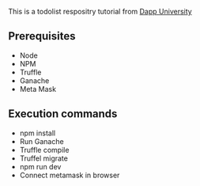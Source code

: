 This is a todolist respositry tutorial from <a href="https://www.youtube.com/watch?v=rzvk2kdjr2I&t=870s">Dapp University</a>

<H2>Prerequisites</H2>
<ul>
<li>Node</li>
<li>NPM</li>
<li>Truffle</li>
<li>Ganache</li>
<li>Meta Mask</li>
</ul>
<H2> Execution commands </H2>
<ul>
<li>npm install</li>
<li>Run Ganache</li>
<li>Truffle compile</li>
<li>Truffel migrate</li>
<li>npm run dev</li>
<li>Connect metamask in browser</li>
</ul>


